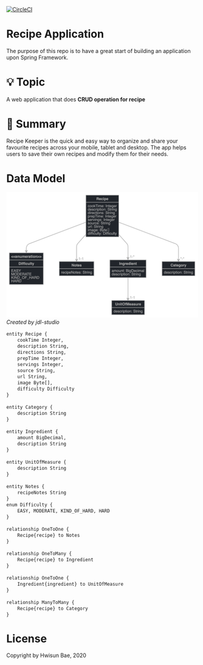 

[![CircleCI](https://circleci.com/gh/circleci/circleci-docs/tree/teesloane-patch-5.svg?style=svg)](https://circleci.com/gh/hwisunbae/spring-recipe-app)

# Recipe Application
The purpose of this repo is to have a great start of building an application upon Spring Framework.  

# 💡 Topic

A web application that does **CRUD operation for recipe**

# 📝 Summary

Recipe Keeper is the quick and easy way to organize and share your favourite recipes across your mobile, tablet and desktop. The app helps users to save their own recipes and modify them for their needs.

# Data Model
![Recipe Data Model](jhipster-jdl.png)
*Created by jdl-studio*
```aidl
entity Recipe {
	cookTime Integer,
	description String,
    directions String,
    prepTime Integer,
    servings Integer,
    source String,
    url String,
    image Byte[],
    difficulty Difficulty
}

entity Category {
	description String
}

entity Ingredient {
	amount BigDecimal,
    description String
}

entity UnitOfMeasure {
	description String
}

entity Notes {
	recipeNotes String
}
enum Difficulty {
    EASY, MODERATE, KIND_OF_HARD, HARD
}

relationship OneToOne {
	Recipe{recipe} to Notes
}

relationship OneToMany {
	Recipe{recipe} to Ingredient
}

relationship OneToOne {
	Ingredient{ingredient} to UnitOfMeasure
}

relationship ManyToMany {
	Recipe{recipe} to Category
}

```

# License
Copyright by Hwisun Bae, 2020
